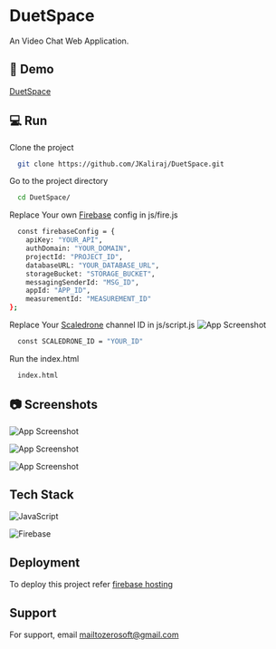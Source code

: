 
# DuetSpace

An Video Chat Web Application.


## 🚀 Demo

[DuetSpace](https://duetspace.web.app/)
## 💻 Run

Clone the project

```bash
  git clone https://github.com/JKaliraj/DuetSpace.git
```

Go to the project directory

```bash
  cd DuetSpace/
```
Replace Your own [Firebase](https://console.firebase.google.com/) config in js/fire.js 
```bash
  const firebaseConfig = {
    apiKey: "YOUR_API",
    authDomain: "YOUR_DOMAIN",
    projectId: "PROJECT_ID",
    databaseURL: "YOUR_DATABASE_URL",
    storageBucket: "STORAGE_BUCKET",
    messagingSenderId: "MSG_ID",
    appId: "APP_ID",
    measurementId: "MEASUREMENT_ID"
};
```
Replace Your [Scaledrone](https://dashboard.scaledrone.com/login) channel ID in js/script.js 
![App Screenshot](https://i.postimg.cc/BnmwHWrr/scaledrone.png)

```bash
  const SCALEDRONE_ID = "YOUR_ID"
```
Run the index.html

```bash
  index.html
```


## 📷 Screenshots

![App Screenshot](https://i.postimg.cc/Y2Z8nD4W/home.png)

![App Screenshot](https://i.postimg.cc/9F9bvPTN/video-chat.png)

![App Screenshot](https://i.postimg.cc/Hj1kRtmg/home-2.png)
## Tech Stack
![JavaScript](https://img.shields.io/badge/javascript-%23323330.svg?style=for-the-badge&logo=javascript&logoColor=%23F7DF1E)

![Firebase](https://img.shields.io/badge/Firebase-039BE5?style=for-the-badge&logo=Firebase&logoColor=yellow)


## Deployment

To deploy this project refer 
[firebase hosting](https://medium.com/@aleemuddin13/how-to-host-static-website-on-firebase-hosting-for-free-9de8917bebf2)




## Support

For support, email mailtozerosoft@gmail.com


